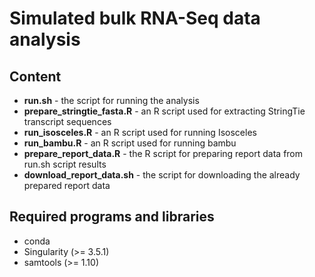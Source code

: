 # Simulated bulk RNA-Seq data analysis

## Content

  * **run.sh** - the script for running the analysis
  * **prepare_stringtie_fasta.R** - an R script used for extracting StringTie transcript sequences
  * **run_isosceles.R** - an R script used for running Isosceles
  * **run_bambu.R** - an R script used for running bambu
  * **prepare_report_data.R** - the R script for preparing report data from run.sh script results
  * **download_report_data.sh** - the script for downloading the already prepared report data

## Required programs and libraries

  * conda
  * Singularity (>= 3.5.1)
  * samtools (>= 1.10)
